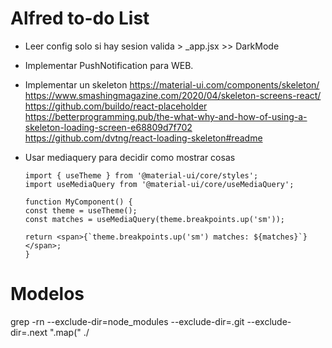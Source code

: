 # Alfred to-do List

-   Leer config solo si hay sesion valida > \_app.jsx >> DarkMode
-   Implementar PushNotification para WEB.

-   Implementar un skeleton
    https://material-ui.com/components/skeleton/
    https://www.smashingmagazine.com/2020/04/skeleton-screens-react/
    https://github.com/buildo/react-placeholder
    https://betterprogramming.pub/the-what-why-and-how-of-using-a-skeleton-loading-screen-e68809d7f702
    https://github.com/dvtng/react-loading-skeleton#readme

-   Usar mediaquery para decidir como mostrar cosas

        import { useTheme } from '@material-ui/core/styles';
        import useMediaQuery from '@material-ui/core/useMediaQuery';

        function MyComponent() {
        const theme = useTheme();
        const matches = useMediaQuery(theme.breakpoints.up('sm'));

        return <span>{`theme.breakpoints.up('sm') matches: ${matches}`}</span>;
        }

# Modelos

grep -rn --exclude-dir=node_modules --exclude-dir=.git --exclude-dir=.next ".map(" ./
